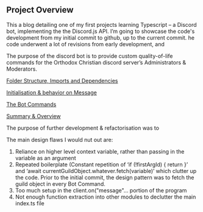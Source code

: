 ## Project Overview

This a blog detailing one of my first projects learning Typescript – a Discord bot, implementing the the Discord.js API. I’m going to showcase the code's development from my initial commit to github, up to the current commit. he code underwent a lot of revisions from early development, and 

The purpose of the discord bot is to provide custom quality-of-life commands for the Orthodox Christian discord server’s Administrators & Moderators. 

[Folder Structure, Imports and Dependencies](importsSection.md)

[Initialisation & behavior on Message](initialisationAndOnMessage.md)

[The Bot Commands](botCommands.md)

[Summary & Overview](summary.md)

The purpose of further development & refactorisation was to 

The main design flaws I would nut out are:
1. Reliance on higher level context variable, rather than passing in the variable as an argument
2. Repeated boilerplate (Constant repetition of ‘if (!firstArgId) { return }’ and ‘await currentGuildObject.whatever.fetch(variable)’ which clutter up the code. Prior to the initial commit, the design pattern was to fetch the guild object in every Bot Command.
3. Too much setup in the client.on("message"…	   portion of the program
4. Not enough function extraction into other modules to declutter the main index.ts file
